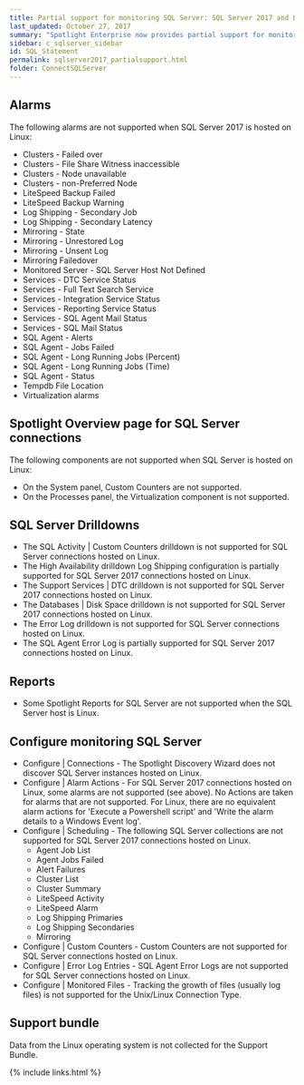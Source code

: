 ```yaml
---
title: Partial support for monitoring SQL Server: SQL Server 2017 and Linux hosted SQL Server connections
last_updated: October 27, 2017
summary: "Spotlight Enterprise now provides partial support for monitoring SQL Server 2017 connections and SQL Server connections hosted on Linux."
sidebar: c_sqlserver_sidebar
id: SQL_Statement
permalink: sqlserver2017_partialsupport.html
folder: ConnectSQLServer
---
```



## Alarms
The following alarms are not supported when SQL Server 2017 is hosted on Linux:

* Clusters - Failed over
* Clusters - File Share Witness inaccessible
* Clusters - Node unavailable
* Clusters - non-Preferred Node
* LiteSpeed Backup Failed
* LiteSpeed Backup Warning
* Log Shipping - Secondary Job
* Log Shipping - Secondary Latency
* Mirroring - State
* Mirroring - Unrestored Log
* Mirroring - Unsent Log
* Mirroring Failedover
* Monitored Server - SQL Server Host Not Defined
* Services - DTC Service Status
* Services - Full Text Search Service
* Services - Integration Service Status
* Services - Reporting Service Status
* Services - SQL Agent Mail Status
* Services - SQL Mail Status
* SQL Agent - Alerts
* SQL Agent - Jobs Failed
* SQL Agent - Long Running Jobs (Percent)
* SQL Agent - Long Running Jobs (Time)
* SQL Agent - Status
* Tempdb File Location
* Virtualization alarms

## Spotlight Overview page for SQL Server connections
The following components are not supported when SQL Server is hosted on Linux:

* On the System panel, Custom Counters are not supported.
* On the Processes panel, the Virtualization component is not supported.


## SQL Server Drilldowns

* The SQL Activity \| Custom Counters drilldown is not supported for SQL Server connections hosted on Linux.
* The High Availability drilldown Log Shipping configuration is partially supported for SQL Server 2017 connections hosted on Linux.
* The Support Services \| DTC drilldown is not supported for SQL Server 2017 connections hosted on Linux.
* The Databases \| Disk Space drilldown is not supported for SQL Server 2017 connections hosted on Linux.
* The Error Log drilldown is not supported for SQL Server connections hosted on Linux.
* The SQL Agent Error Log is partially supported for SQL Server 2017 connections hosted on Linux.


## Reports

* Some Spotlight Reports for SQL Server are not supported when the SQL Server host is Linux.


## Configure monitoring SQL Server

* Configure \| Connections - The Spotlight Discovery Wizard does not discover SQL Server instances hosted on Linux.
* Configure \| Alarm Actions - For SQL Server 2017 connections hosted on Linux, some alarms are not supported (see above). No Actions are taken for alarms that are not supported. For Linux, there are no equivalent alarm actions for 'Execute a Powershell script' and 'Write the alarm details to a Windows Event log'.
* Configure \| Scheduling - The following SQL Server collections are not supported for SQL Server 2017 connections hosted on Linux.
    * Agent Job List
    * Agent Jobs Failed
    * Alert Failures
    * Cluster List
    * Cluster Summary
    * LiteSpeed Activity
    * LiteSpeed Alarm
    * Log Shipping Primaries
    * Log Shipping Secondaries
    * Mirroring
* Configure \| Custom Counters - Custom Counters are not supported for SQL Server connections hosted on Linux.
* Configure \| Error Log Entries - SQL Agent Error Logs are not supported for SQL Server connections hosted on Linux.
* Configure \| Monitored Files -  Tracking the growth of files (usually log files) is not supported for the Unix/Linux Connection Type.


## Support bundle
Data from the Linux operating system is not collected for the Support Bundle.


{% include links.html %}
